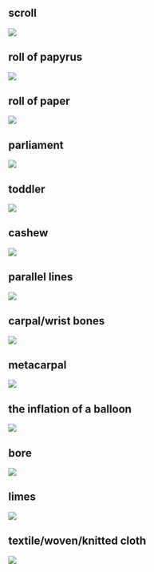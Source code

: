 ## scroll
<img src="./picture/scroll.jpg"></img>

## roll of papyrus
<img src="./picture/scroll.jpg"></img>

## roll of paper
<img src="./picture/roll_of_paper.jpg"></img>

## parliament
<img src="./picture/Scottish_Parliament.jpg"></img>

## toddler
<img src="./picture/toddler.jpg"></img>

## cashew
<img src="./picture/cashew.jpg"></img>

## parallel lines
<img src="./picture/parallel_lines.jpg"></img>

## carpal/wrist bones
<img src="./picture/carpal.jpg"></img>

## metacarpal
<img src="./picture/metacarpal.jpg"></img>

## the inflation of a balloon
<img src="./picture/inflation.jpg"></img>

## bore
<img src="./picture/bore.jpg"></img>

## limes
<img src="./picture/limes.jpg"></img>

## textile/woven/knitted cloth
<img src="./picture/textile.jpg"></img>